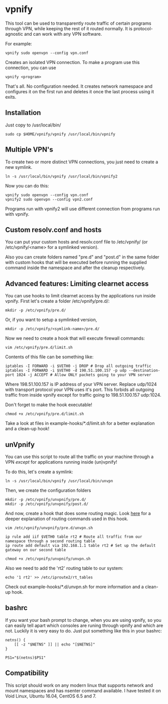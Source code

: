 vpnify
==

This tool can be used to transparently route traffic of certain programs through VPN, while keeping the rest of it routed normally. It is protocol-agnostic and can work with any VPN software.

For example:

    vpnify sudo openvpn --config vpn.conf

Creates an isolated VPN connection. To make a program use this connection, you can use

    vpnify <program>

That's all. No configuration needed. It creates network namespace and configures it on the first run and deletes it once the last process using it exits.

Installation
--

Just copy to /usr/local/bin/

    sudo cp $HOME/vpnify/vpnify /usr/local/bin/vpnify

Multiple VPN's
--
To create two or more distinct VPN connections, you just need to create a new symlink.

    ln -s /usr/local/bin/vpnify /usr/local/bin/vpnify2

Now you can do this:

    vpnify sudo openvpn --config vpn.conf
    vpnify2 sudo openvpn --config vpn2.conf

Programs run with vpnify2 will use different connection from programs run with vpnify.

Custom resolv.conf and hosts
--

You can put your custom hosts and resolv.conf file to /etc/vpnify/ (or /etc/vpnify/\<name\> for a symlinked version). 

Also you can create folders named "pre.d" and "post.d" in the same folder with custom hooks that will be executed before running the supplied command inside the namespace and after the cleanup respectively.

Advanced features: Limiting clearnet access
--
You can use hooks to limit clearnet access by the applications run inside vpnify. First let's create a folder /etc/vpnify/pre.d/:

    mkdir -p /etc/vpnify/pre.d/

Or, if you want to setup a symlinked version,

    mkdir -p /etc/vpnify/<symlink-name>/pre.d/

Now we need to create a hook that will execute firewall commands:

    vim /etc/vpnify/pre.d/limit.sh

Contents of this file can be something like:

    iptables -I FORWARD -i $VETH0 -j DROP # Drop all outgoing traffic
    iptables -I FORWARD -i $VETH0 -d 198.51.100.157 -p udp --destination-port 1024 -j ACCEPT # Allow ONLY packets going to your VPN server

Where 198.51.100.157 is IP address of your VPN server. Replace udp/1024 with transport protocol your VPN uses it's port.
This forbids all outgoing traffic from inside vpnify except for traffic going to 198.51.100.157 udp:1024.

Don't forget to make the hook executable!

    chmod +x /etc/vpnify/pre.d/limit.sh


Take a look at files in example-hooks/\*.d/limit.sh for a better explanation and a clean-up hook!

unVpnify
---
You can use this script to route all the traffic on your machine through a VPN *except* for applications running inside (un)vpnify!

To do this, let's create a symlink:

    ln -s /usr/local/bin/vpnify /usr/local/bin/unvpn

Then, we create the configuration folders

    mkdir -p /etc/vpnify/unvpnify/pre.d/
    mkdir -p /etc/vpnify/unvpnify/post.d/

And now, create a hook that does some routing magic. Look [here](https://www.thomas-krenn.com/en/wiki/Two_Default_Gateways_on_One_System) for a deeper explanation of routing commands used in this hook.

    vim /etc/vpnify/unvpnify/pre.d/unvpn.sh

    ip rule add iif $VETH0 table rt2 # Route all traffic from our namespace through a second routing table
    ip route add default via 192.168.1.1 table rt2 # Set up the default gateway on our second table

    chmod +x /etc/vpnify/unvpnify/unvpn.sh

Also we need to add the 'rt2' routing table to our system:

    echo '1 rt2' >> /etc/iproute2/rt_tables

Check out example-hooks/\*.d/unvpn.sh for more information and a clean-up hook.

bashrc
---

If you want your bash prompt to change, when you are using vpnify, so you can easily tell apart which consoles are runing through vpnify and which are not. Luckily it is very easy to do. Just put something like this in your bashrc:

    netns() {
        [[ -z "$NETNS" ]] || echo "[$NETNS]"
    }

    PS1="$(netns)$PS1"

Compatibility
--

This script should work on any modern linux that supports network and mount namespaces and has nsenter command available. I have tested it on Void Linux, Ubuntu 16.04, CentOS 6.5 and 7.
